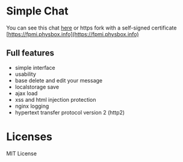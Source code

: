 # Simple Chat

You can see this chat [here](http://fpmi.physbox.info) or https fork with a self-signed certificate [https://fpmi.physbox.info](https://fpmi.physbox.info)

## Full features

- simple interface
- usability
- base delete and edit your message
- localstorage save
- ajax load
- xss and html injection protection
- nginx logging
- hypertext transfer protocol version 2 (http2)

# Licenses

MIT License

